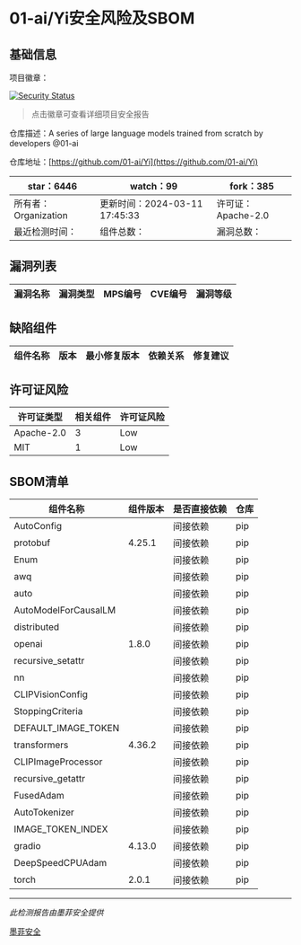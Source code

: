 # 01-ai/Yi安全风险及SBOM

## 基础信息

项目徽章：

[![Security Status](https://www.murphysec.com/platform3/v31/badge/1767259901542293504.svg)](https://www.murphysec.com/console/report/1721958866774171648/1767259901542293504)

> 点击徽章可查看详细项目安全报告

仓库描述：A series of large language models trained from scratch by developers @01-ai

仓库地址：[https://github.com/01-ai/Yi](https://github.com/01-ai/Yi)

| star：6446 | watch：99 | fork：385 |
| ----------- | -------------- | ------------ |
| 所有者：Organization | 更新时间：2024-03-11 17:45:33 | 许可证：Apache-2.0 |
| 最近检测时间： | 组件总数： | 漏洞总数： |




## 漏洞列表

| 漏洞名称 | 漏洞类型 | MPS编号 | CVE编号 | 漏洞等级 |
| ------- | ------ | ------- | ------ | ----- |





## 缺陷组件

| 组件名称 | 版本 | 最小修复版本 | 依赖关系 | 修复建议 |
| -------- | ---- | ------------ | -------- | -------- |





## 许可证风险

| 许可证类型 | 相关组件 | 许可证风险 |
| ---------- | -------- | ---------- |
|Apache-2.0|3|Low|
|MIT|1|Low|




## SBOM清单

| 组件名称 | 组件版本 | 是否直接依赖 | 仓库 |
| -------- | -------- | ------------ | ---- |
|AutoConfig||间接依赖|pip|
|protobuf|4.25.1|间接依赖|pip|
|Enum||间接依赖|pip|
|awq||间接依赖|pip|
|auto||间接依赖|pip|
|AutoModelForCausalLM||间接依赖|pip|
|distributed||间接依赖|pip|
|openai|1.8.0|间接依赖|pip|
|recursive_setattr||间接依赖|pip|
|nn||间接依赖|pip|
|CLIPVisionConfig||间接依赖|pip|
|StoppingCriteria||间接依赖|pip|
|DEFAULT_IMAGE_TOKEN||间接依赖|pip|
|transformers|4.36.2|间接依赖|pip|
|CLIPImageProcessor||间接依赖|pip|
|recursive_getattr||间接依赖|pip|
|FusedAdam||间接依赖|pip|
|AutoTokenizer||间接依赖|pip|
|IMAGE_TOKEN_INDEX||间接依赖|pip|
|gradio|4.13.0|间接依赖|pip|
|DeepSpeedCPUAdam||间接依赖|pip|
|torch|2.0.1|间接依赖|pip|


------

*此检测报告由墨菲安全提供*

[墨菲安全](www.murphysec.com)